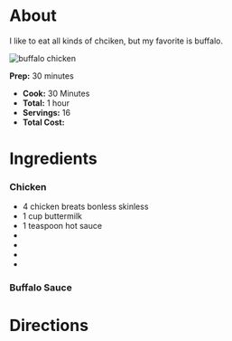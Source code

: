 # About

I like to eat all kinds of chciken, but my favorite is buffalo.

![buffalo chicken](https://www.askchefdennis.com/wp-content/uploads/2011/02/buffalo-wings-100-680x614.jpg)

 **Prep:** 30 minutes
- **Cook:** 30 Minutes
- **Total:** 1 hour
- **Servings:** 16
- **Total Cost:** 

# Ingredients

### Chicken

- 4 chicken breats bonless skinless
- 1 cup buttermilk    
- 1 teaspoon hot sauce
-
-
-
-

### Buffalo Sauce

# Directions

